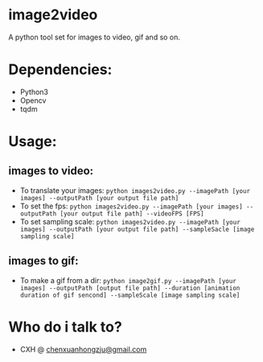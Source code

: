 # image2video
A python tool set for images to video, gif and so on.

# Dependencies:
- Python3
- Opencv
- tqdm

# Usage:
## images to video:
- To translate your images: `python images2video.py --imagePath [your images] --outputPath [your output file path]`
- To set the fps: `python images2video.py --imagePath [your images] --outputPath [your output file path] --videoFPS [FPS]`
- To set sampling scale: `python images2video.py --imagePath [your images] --outputPath [your output file path] --sampleSacle [image sampling scale]`

## images to gif:
- To make a gif from a dir: `python image2gif.py --imagePath [your images] --outputPath [output file path] --duration [animation duration of gif sencond] --sampleScale [image sampling scale]`

# Who do i talk to?
- CXH @ chenxuanhongzju@gmail.com
